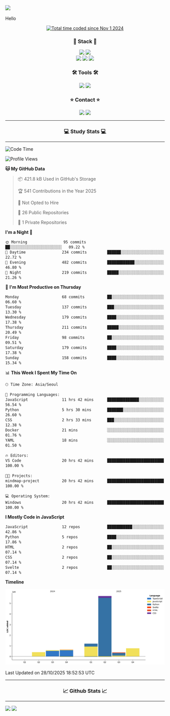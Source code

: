 <img src="https://capsule-render.vercel.app/api?type=waving&color=gradient&height=300&section=header&text=Hello!!&desc=well%20come%20to%20my%20github&fontSize=100&fontAlignY=40" />


Hello

<div align="center">
  <a href="https://wakatime.com/@fd6869de-70ad-450d-afba-272b60fdc4d3"><img src="https://wakatime.com/badge/user/fd6869de-70ad-450d-afba-272b60fdc4d3.svg"  alt="Total time coded since Nov 1 2024" /></a>
</div>




<h3 align="center">🌱 Stack 🌱</h3>
<div align="center">
  <img src="https://img.shields.io/badge/typescript-007ACC.svg?style=for-the-badge&logo=typescript&logoColor=white" />
  <img src="https://img.shields.io/badge/next.js-181717?style=for-the-badge&logo=nextdotjs&logoColor=white" />
</div>
<div align="center">
  <img src="https://img.shields.io/badge/javascript-yellow.svg?style=for-the-badge&logo=Javascript&logoColor=white" />
  <img src="https://img.shields.io/badge/html-E34F26?style=for-the-badge&logo=html5&logoColor=white" />
  <img src="https://img.shields.io/badge/css-1572B6?style=for-the-badge&logo=css3&logoColor=white"/>
</div>



<h3 align="center">🛠 Tools 🛠</h3>
<div align="center">
  <img src="https://img.shields.io/badge/github-181717.svg?style=for-the-badge&logo=github&logoColor=white" />
  <img src="https://img.shields.io/badge/Notion-F3F3F3.svg?style=for-the-badge&logo=notion&logoColor=black" />
</div>


<h3 align="center">⭐ Contact ⭐</h3>
<div align="center">
<img src="https://img.shields.io/badge/0sunghee122@gmail.com-EA4335?style=for-the-badge&logo=gmail&logoColor=FFFFFF"/>
<img src="https://img.shields.io/badge/jangseung11-E4405F?style=for-the-badge&logo=instagram&logoColor=FFFFFF"/>
</div>




---
<h3 align="center">💻 Study Stats 💻</h3>

---

<!--START_SECTION:waka-->
![Code Time](http://img.shields.io/badge/Code%20Time-272%20hrs%2034%20mins-blue)

![Profile Views](http://img.shields.io/badge/Profile%20Views-0-blue)

**🐱 My GitHub Data** 

> 📦 421.8 kB Used in GitHub's Storage 
 > 
> 🏆 541 Contributions in the Year 2025
 > 
> 🚫 Not Opted to Hire
 > 
> 📜 26 Public Repositories 
 > 
> 🔑 1 Private Repositories 
 > 
**I'm a Night 🦉** 

```text
🌞 Morning                95 commits          ██░░░░░░░░░░░░░░░░░░░░░░░   09.22 % 
🌆 Daytime                234 commits         ██████░░░░░░░░░░░░░░░░░░░   22.72 % 
🌃 Evening                482 commits         ████████████░░░░░░░░░░░░░   46.80 % 
🌙 Night                  219 commits         █████░░░░░░░░░░░░░░░░░░░░   21.26 % 
```
📅 **I'm Most Productive on Thursday** 

```text
Monday                   68 commits          ██░░░░░░░░░░░░░░░░░░░░░░░   06.60 % 
Tuesday                  137 commits         ███░░░░░░░░░░░░░░░░░░░░░░   13.30 % 
Wednesday                179 commits         ████░░░░░░░░░░░░░░░░░░░░░   17.38 % 
Thursday                 211 commits         █████░░░░░░░░░░░░░░░░░░░░   20.49 % 
Friday                   98 commits          ██░░░░░░░░░░░░░░░░░░░░░░░   09.51 % 
Saturday                 179 commits         ████░░░░░░░░░░░░░░░░░░░░░   17.38 % 
Sunday                   158 commits         ████░░░░░░░░░░░░░░░░░░░░░   15.34 % 
```


📊 **This Week I Spent My Time On** 

```text
🕑︎ Time Zone: Asia/Seoul

💬 Programming Languages: 
JavaScript               11 hrs 42 mins      ██████████████░░░░░░░░░░░   56.54 % 
Python                   5 hrs 30 mins       ███████░░░░░░░░░░░░░░░░░░   26.60 % 
CSS                      2 hrs 33 mins       ███░░░░░░░░░░░░░░░░░░░░░░   12.38 % 
Docker                   21 mins             ░░░░░░░░░░░░░░░░░░░░░░░░░   01.76 % 
YAML                     18 mins             ░░░░░░░░░░░░░░░░░░░░░░░░░   01.50 % 

🔥 Editors: 
VS Code                  20 hrs 42 mins      █████████████████████████   100.00 % 

🐱‍💻 Projects: 
mindmap-project          20 hrs 42 mins      █████████████████████████   100.00 % 

💻 Operating System: 
Windows                  20 hrs 42 mins      █████████████████████████   100.00 % 
```

**I Mostly Code in JavaScript** 

```text
JavaScript               12 repos            ███████████░░░░░░░░░░░░░░   42.86 % 
Python                   5 repos             ████░░░░░░░░░░░░░░░░░░░░░   17.86 % 
HTML                     2 repos             ██░░░░░░░░░░░░░░░░░░░░░░░   07.14 % 
CSS                      2 repos             ██░░░░░░░░░░░░░░░░░░░░░░░   07.14 % 
Svelte                   2 repos             ██░░░░░░░░░░░░░░░░░░░░░░░   07.14 % 
```



**Timeline**

![Lines of Code chart](https://raw.githubusercontent.com/Jangseun/Jangseun/main/assets/bar_graph.png)


 Last Updated on 28/10/2025 18:52:53 UTC
<!--END_SECTION:waka-->
---


  

<h3 align="center">📈 Github Stats 📈</h3>

---
<p>
  <img height="180em" src="https://github-readme-stats.vercel.app/api?username=Jangseun&show_icons=true&theme=radical">
  <img height="180em" src="https://github-readme-stats.vercel.app/api/top-langs/?username=Jangseun&layout=compact&theme=radical">
</p>
